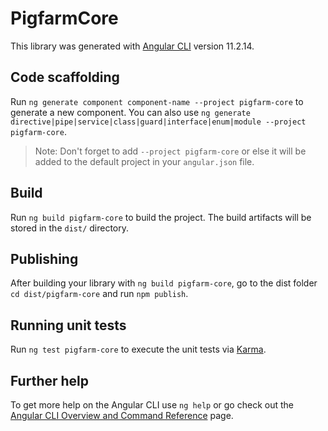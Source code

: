 # PigfarmCore

This library was generated with [Angular CLI](https://github.com/angular/angular-cli) version 11.2.14.

## Code scaffolding

Run `ng generate component component-name --project pigfarm-core` to generate a new component. You can also use `ng generate directive|pipe|service|class|guard|interface|enum|module --project pigfarm-core`.
> Note: Don't forget to add `--project pigfarm-core` or else it will be added to the default project in your `angular.json` file. 

## Build

Run `ng build pigfarm-core` to build the project. The build artifacts will be stored in the `dist/` directory.

## Publishing

After building your library with `ng build pigfarm-core`, go to the dist folder `cd dist/pigfarm-core` and run `npm publish`.

## Running unit tests

Run `ng test pigfarm-core` to execute the unit tests via [Karma](https://karma-runner.github.io).

## Further help

To get more help on the Angular CLI use `ng help` or go check out the [Angular CLI Overview and Command Reference](https://angular.io/cli) page.
